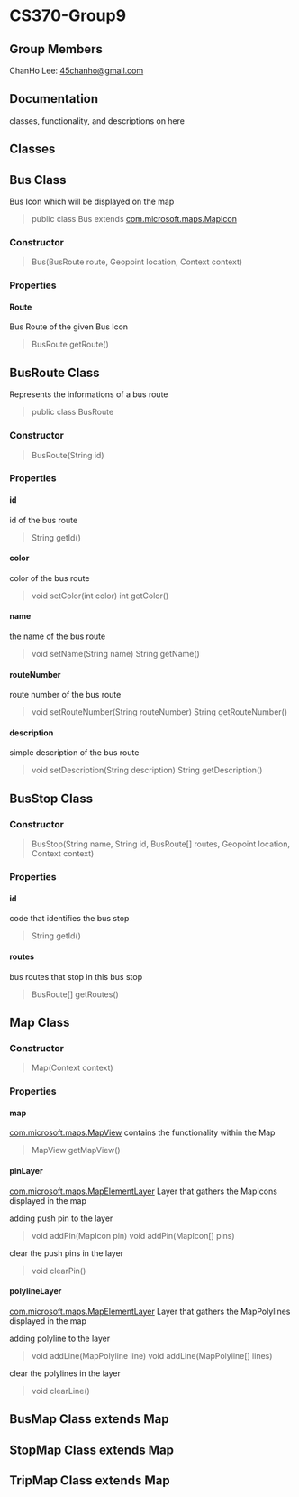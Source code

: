# CS370-Group9

## Group Members

ChanHo Lee: 45chanho@gmail.com

## Documentation

classes, functionality, and descriptions on here



## Classes

## Bus Class

Bus Icon which will be displayed on the map

> public class Bus extends [com.microsoft.maps.MapIcon](https://docs.microsoft.com/ko-kr/bingmaps/sdk-native/map-control-api/mapicon-class)

### Constructor

> Bus(BusRoute route, Geopoint location, Context context)

### Properties

#### Route

Bus Route of the given Bus Icon

> BusRoute getRoute()



## BusRoute Class

Represents the informations of a bus route

> public class BusRoute

### Constructor

> BusRoute(String id)

### Properties

#### id

id of the bus route

> String getId()

#### color

color of the bus route

> void setColor(int color)
> int getColor()

#### name

the name of the bus route

> void setName(String name)
> String getName()

#### routeNumber

route number of the bus route

> void setRouteNumber(String routeNumber)
> String getRouteNumber()

#### description

simple description of the bus route

> void setDescription(String description)
> String getDescription()



## BusStop Class

### Constructor

> BusStop(String name, String id, BusRoute[] routes, Geopoint location, Context context)

### Properties

#### id

code that identifies the bus stop

> String getId()

#### routes

bus routes that stop in this bus stop

> BusRoute[] getRoutes()



## Map Class

### Constructor

> Map(Context context)

### Properties

#### map

[com.microsoft.maps.MapView](https://docs.microsoft.com/ko-kr/bingmaps/sdk-native/map-control-api/mapview-class) contains the functionality within the Map

> MapView getMapView()

#### pinLayer

[com.microsoft.maps.MapElementLayer](https://docs.microsoft.com/ko-kr/bingmaps/sdk-native/map-control-api/mapelementlayer-class) Layer that gathers the MapIcons displayed in the map

adding push pin to the layer
> void addPin(MapIcon pin)
> void addPin(MapIcon[] pins)

clear the push pins in the layer
> void clearPin()

#### polylineLayer

[com.microsoft.maps.MapElementLayer](https://docs.microsoft.com/ko-kr/bingmaps/sdk-native/map-control-api/mapelementlayer-class) Layer that gathers the MapPolylines displayed in the map

adding polyline to the layer
> void addLine(MapPolyline line)
> void addLine(MapPolyline[] lines)

clear the polylines in the layer
> void clearLine()

## BusMap Class extends Map

## StopMap Class extends Map

## TripMap Class extends Map